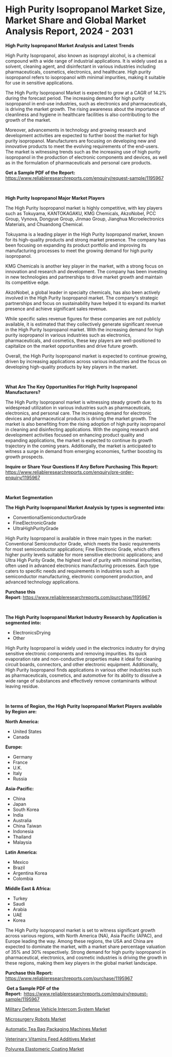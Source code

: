 <p><h1>High Purity Isopropanol Market Size, Market Share and Global Market Analysis Report, 2024 - 2031</h1></p><p><strong>High Purity Isopropanol Market Analysis and Latest Trends</strong></p>
<p><p>High Purity Isopropanol, also known as isopropyl alcohol, is a chemical compound with a wide range of industrial applications. It is widely used as a solvent, cleaning agent, and disinfectant in various industries including pharmaceuticals, cosmetics, electronics, and healthcare. High purity isopropanol refers to isopropanol with minimal impurities, making it suitable for use in sensitive applications.</p><p>The High Purity Isopropanol Market is expected to grow at a CAGR of 14.2% during the forecast period. The increasing demand for high purity isopropanol in end-use industries, such as electronics and pharmaceuticals, is driving the market growth. The rising awareness about the importance of cleanliness and hygiene in healthcare facilities is also contributing to the growth of the market.</p><p>Moreover, advancements in technology and growing research and development activities are expected to further boost the market for high purity isopropanol. Manufacturers are focusing on developing new and innovative products to meet the evolving requirements of the end-users. The market is witnessing trends such as the increasing use of high purity isopropanol in the production of electronic components and devices, as well as in the formulation of pharmaceuticals and personal care products.</p></p>
<p><strong>Get a Sample PDF of the Report:&nbsp;</strong> <a href="https://www.reliableresearchreports.com/enquiry/request-sample/1195967">https://www.reliableresearchreports.com/enquiry/request-sample/1195967</a></p>
<p>&nbsp;</p>
<p><strong>High Purity Isopropanol Major Market Players</strong></p>
<p><p>The High Purity Isopropanol market is highly competitive, with key players such as Tokuyama, KANTOKAGAKU, KMG Chemicals, AkzoNobel, PCC Group, Vynova, Dongyue Group, Jinmao Group, Jianghua Microelectronics Materials, and Chuandong Chemical.</p><p>Tokuyama is a leading player in the High Purity Isopropanol market, known for its high-quality products and strong market presence. The company has been focusing on expanding its product portfolio and improving its manufacturing processes to meet the growing demand for high purity isopropanol.</p><p>KMG Chemicals is another key player in the market, with a strong focus on innovation and research and development. The company has been investing in new technologies and partnerships to drive market growth and maintain its competitive edge.</p><p>AkzoNobel, a global leader in specialty chemicals, has also been actively involved in the High Purity Isopropanol market. The company's strategic partnerships and focus on sustainability have helped it to expand its market presence and achieve significant sales revenue.</p><p>While specific sales revenue figures for these companies are not publicly available, it is estimated that they collectively generate significant revenue in the High Purity Isopropanol market. With the increasing demand for high purity isopropanol in various industries such as electronics, pharmaceuticals, and cosmetics, these key players are well-positioned to capitalize on the market opportunities and drive future growth.</p><p>Overall, the High Purity Isopropanol market is expected to continue growing, driven by increasing applications across various industries and the focus on developing high-quality products by key players in the market.</p></p>
<p>&nbsp;</p>
<p><strong>What Are The Key Opportunities For High Purity Isopropanol Manufacturers?</strong></p>
<p><p>The High Purity Isopropanol market is witnessing steady growth due to its widespread utilization in various industries such as pharmaceuticals, electronics, and personal care. The increasing demand for electronic devices and pharmaceutical products is driving the market growth. The market is also benefiting from the rising adoption of high purity isopropanol in cleaning and disinfecting applications. With the ongoing research and development activities focused on enhancing product quality and expanding applications, the market is expected to continue its growth trajectory in the coming years. Additionally, the market is anticipated to witness a surge in demand from emerging economies, further boosting its growth prospects.</p></p>
<p><strong>Inquire or Share Your Questions If Any Before Purchasing This Report:</strong> <a href="https://www.reliableresearchreports.com/enquiry/pre-order-enquiry/1195967">https://www.reliableresearchreports.com/enquiry/pre-order-enquiry/1195967</a></p>
<p>&nbsp;</p>
<p><strong>Market Segmentation</strong></p>
<p><strong>The High Purity Isopropanol Market Analysis by types is segmented into:</strong></p>
<p><ul><li>ConventionalSemiconductorGrade</li><li>FineElectronicGrade</li><li>UltraHighPurityGrade</li></ul></p>
<p><p>High Purity Isopropanol is available in three main types in the market: Conventional Semiconductor Grade, which meets the basic requirements for most semiconductor applications; Fine Electronic Grade, which offers higher purity levels suitable for more sensitive electronic applications; and Ultra High Purity Grade, the highest level of purity with minimal impurities, often used in advanced electronics manufacturing processes. Each type caters to specific needs and requirements in industries such as semiconductor manufacturing, electronic component production, and advanced technology applications.</p></p>
<p><strong>Purchase this Report:&nbsp;</strong><a href="https://www.reliableresearchreports.com/purchase/1195967">https://www.reliableresearchreports.com/purchase/1195967</a></p>
<p>&nbsp;</p>
<p><strong>The High Purity Isopropanol Market Industry Research by Application is segmented into:</strong></p>
<p><ul><li>ElectronicsDrying</li><li>Other</li></ul></p>
<p><p>High Purity Isopropanol is widely used in the electronics industry for drying sensitive electronic components and removing impurities. Its quick evaporation rate and non-conductive properties make it ideal for cleaning circuit boards, connectors, and other electronic equipment. Additionally, High Purity Isopropanol finds applications in various other industries such as pharmaceuticals, cosmetics, and automotive for its ability to dissolve a wide range of substances and effectively remove contaminants without leaving residue.</p></p>
<p>&nbsp;</p>
<p><strong>In terms of Region, the High Purity Isopropanol Market Players available by Region are:</strong></p>
<p>
    <p> <strong> North America: </strong>
        <ul>
            <li>United States</li>
            <li>Canada</li>
        </ul>
        </p> 
    <p> <strong> Europe: </strong>
        <ul>
            <li>Germany</li>
            <li>France</li>
            <li>U.K.</li>
            <li>Italy</li>
            <li>Russia</li>
        </ul>
        </p> 
    <p> <strong> Asia-Pacific: </strong>
        <ul>
            <li>China</li>
            <li>Japan</li>
            <li>South Korea</li>
            <li>India</li>
            <li>Australia</li>
            <li>China Taiwan</li>
            <li>Indonesia</li>
            <li>Thailand</li>
            <li>Malaysia</li>
        </ul>
        </p> 
    <p> <strong> Latin America: </strong>
        <ul>
            <li>Mexico</li>
            <li>Brazil</li>
            <li>Argentina Korea</li>
            <li>Colombia</li>
        </ul>
        </p> 
    <p> <strong> Middle East & Africa: </strong>
        <ul>
            <li>Turkey</li>
            <li>Saudi</li>
            <li>Arabia</li>
            <li>UAE</li>
            <li>Korea</li>
        </ul>
    </p>
    </p>
<p><p>The High Purity Isopropanol market is set to witness significant growth across various regions, with North America (NA), Asia Pacific (APAC), and Europe leading the way. Among these regions, the USA and China are expected to dominate the market, with a market share percentage valuation of 35% and 30% respectively. Strong demand for high purity isopropanol in pharmaceutical, electronics, and cosmetic industries is driving the growth in these regions, making them key players in the global market landscape.</p></p>
<p><strong>Purchase this Report: </strong><a href="https://www.reliableresearchreports.com/purchase/1195967">https://www.reliableresearchreports.com/purchase/1195967</a></p>
<p>&nbsp;<strong>Get a Sample PDF of the Report:&nbsp;&nbsp;</strong><a href="https://www.reliableresearchreports.com/enquiry/request-sample/1195967">https://www.reliableresearchreports.com/enquiry/request-sample/1195967</a></p>
<p><strong></strong></p>
<p><p><a href="https://medium.com/@kavonhansen/military-defense-vehicle-intercom-system-market-size-cagr-trends-2024-2030-f0f074a7c91c">Military Defense Vehicle Intercom System Market</a></p><p><a href="https://medium.com/@kavonhansen/analyzing-microsurgery-robots-market-global-industry-perspective-and-forecast-2024-to-2031-b46a2309dfdf">Microsurgery Robots Market</a></p><p><a href="https://medium.com/@kavonhansen/automatic-tea-bag-packaging-machines-nbsp-market-focuses-on-market-share-size-and-projected-991f6f2f5807">Automatic Tea Bag Packaging Machines Market</a></p><p><a href="https://github.com/myacatherineblakecaczo9vcsw/Market-Research-Report-List-1/blob/main/veterinary-vitamins-feed-additives-market.md">Veterinary Vitamins Feed Additives Market</a></p><p><a href="https://github.com/okotobwrhuteie/Market-Research-Report-List-1/blob/main/polyurea-elastomeric-coating-market.md">Polyurea Elastomeric Coating Market</a></p></p>
